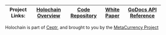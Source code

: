 | Project Links: | [Holochain Overview](http://holochain.com) | [Code Repository](http://github.com/metacurrency/holochain) | [White Paper](http://ceptr.org/whitepapers/holochain) | [GoDocs API Reference](https://godoc.org/github.com/metacurrency/holochain) |
|---|---|---|---|---|

Holochain is part of [Ceptr](http://ceptr.org), and brought to you by the [MetaCurrency Project](http://metacurrency.org)